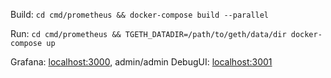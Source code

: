 Build: `cd cmd/prometheus && docker-compose build --parallel`

Run: `cd cmd/prometheus && TGETH_DATADIR=/path/to/geth/data/dir docker-compose up`

Grafana: [localhost:3000](localhost:3000), admin/admin
DebugUI: [localhost:3001](localhost:3001)

